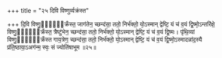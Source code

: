 +++
title = "२५ दिवि विष्णुर्व्यक्रंस्त"

+++
दि॒वि विष्णु॒र्व्य᳖क्रँस्त॒ जाग॑तेन॒ च्छन्द॑सा॒ ततो॒ निर्भ॑क्तो॒ यो᳕ऽस्मान् द्वेष्टि॒ यं च॑ व॒यं द्वि॒ष्मो᳕ऽन्तरि॑क्षे॒ विष्णु॒र्व्य᳖क्रँस्त॒ त्रैष्टु॑भेन॒ च्छन्द॑सा॒ ततो॒ निर्भ॑क्तो॒ यो᳕ऽस्मान् द्वेष्टि॒ यं च॑ व॒यं द्वि॒ष्मः। पृ॑थि॒व्यां विष्णु॒र्व्य᳖क्रँस्त गाय॒त्रेण॒ च्छन्द॑सा॒ ततो॒ निर्भ॑क्तो॒ यो᳕ऽस्मान् द्वेष्टि॒ यं च॑ व॒यं द्वि॒ष्मो᳕ऽस्मादन्ना॑द॒स्यै प्र॑ति॒ष्ठाया॒ऽअग॑न्म॒ स्वः᳕ सं ज्योति॑षाभूम ॥२५॥